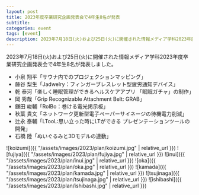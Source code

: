 ```yaml
---
layout: post
title: 2023年度卒業研究企画発表会で4年生8名が発表
subtitle: 
categories: event
tags: [event]
description: 2023年7月18日(火)および25日(火)に開催された情報メディア学科2023年度卒業研究企画発表会で4年生8名が発表しました。
---
```

2023年7月18日(火)および25日(火)に開催された情報メディア学科2023年度卒業研究企画発表会で4年生8名が発表しました。

- 小泉 翔平「サウナ内でのプロジェクションマッピング」
- 藤谷 梨生「Jadwelry：フィンガーブレスレット型疲労通知デバイス」
- 乾 泰河「楽しく睡眠管理ができるヘルスケアアプリ
「眠眠ガチャ」の制作」
- 岡 秀哉「Grip Recognizable Attachment Belt: GRAB」
- 鎌田 峻輔「RolBo：巻ける電光掲示板」
- 秋葉 貴文「ネットワーク更新型電子ペーパーサイネージの待機電力削減」
- 辻永 泰輔「LTooL:思い立った時にLTができる プレゼンテーションツールの開発」
- 石橋 陸「ぬいぐるみと3Dモデルの連動」

![koizumi]({{ "/assets/images/2023/plan/koizumi.jpg" | relative_url }})
![fujiya]({{ "/assets/images/2023/plan/fujiya.jpg" | relative_url }})
![inui]({{ "/assets/images/2023/plan/inui.jpg" | relative_url }})
![oka]({{ "/assets/images/2023/plan/oka.jpg" | relative_url }})
![kamada]({{ "/assets/images/2023/plan/kamada.jpg" | relative_url }})
![tsujinaga]({{ "/assets/images/2023/plan/tsujinaga.jpg" | relative_url }})
![ishibashi]({{ "/assets/images/2023/plan/ishibashi.jpg" | relative_url }})